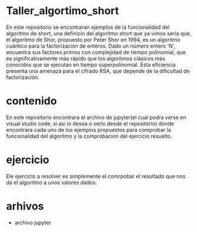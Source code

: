 # Taller_algortimo_short
En este repositorio se encontraran ejemplos de la funcionalidad del algoritmo de short, una definicin del algoritmo short que ya vimos seria que, el algoritmo de Shor, propuesto por Peter Shor en 1994, es un algoritmo cuántico para la factorización de enteros. Dado un número entero 'N', encuentra sus factores primos con complejidad de tiempo polinomial, que es significativamente más rápido que los algoritmos clásicos más conocidos que se ejecutan en tiempo superpolinomial. Esta eficiencia presenta una amenaza para el cifrado RSA, que depende de la dificultad de factorización.

# contenido
En este repositorio encontrara el archivo de jupyter(el cual podra verse en visual studio code, si asi lo desea o verlo desde el repositorio) donde encontrara cada uno de los ejemplos propuestos para comprobar la funcionalidad del algoritmo y la comprobacion del ejercicio resuelto.

# ejercicio
Ele ejercicio a resolver es simplemente el comrpobar el resultado que nos da el algoritmo a unos valores dados.

# arhivos
- archivo jupyter
